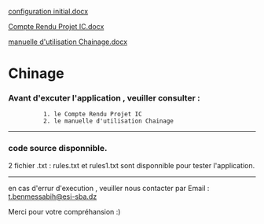 [configuration initial.docx](https://github.com/toufik7/Chinage/files/6371964/configuration.initial.docx)

[Compte Rendu Projet IC.docx](https://github.com/toufik7/Chinage/files/6371965/Compte.Rendu.Projet.IC.docx)

[manuelle d'utilisation Chainage.docx](https://github.com/toufik7/Chinage/files/6371966/manuelle.d.utilisation.Chainage.docx)

# Chinage

### Avant d'excuter l'application , veuiller consulter :
              1. le Compte Rendu Projet IC   
              2. le manuelle d'utilisation Chainage
--------------------------------------------------------------------------------------------------------
### code source disponnible.
2 fichier .txt : rules.txt et rules1.txt sont disponnible pour tester l'application.

--------------------------------------------------------------------------------------------------------
en cas d'errur d'execution , veuiller nous contacter par Email :
                            t.benmessabih@esi-sba.dz
                            

Merci pour votre compréhansion :)
